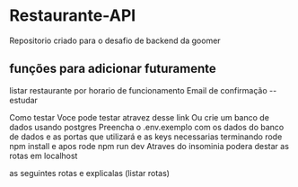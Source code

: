 # Restaurante-API

Repositorio criado para o desafio de backend da goomer

## funções para adicionar futuramente

listar restaurante por horario de funcionamento
Email de confirmação --estudar

Como testar
Voce pode testar atravez desse link
Ou
crie um banco de dados usando postgres
Preencha o .env.exemplo com os dados do banco de dados e as portas que utilizará
e as keys necessarias
terminando rode npm install e apos rode
npm run dev
Atraves do insominia podera destar as rotas em localhost

as seguintes rotas e explicalas
(listar rotas)
